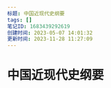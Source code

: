 ```yaml
---
标题: 中国近现代史纲要
tags: []
笔记ID: 1683439292619
创建时间: 2023-05-07 14:01:32
更新时间: 2023-11-28 11:27:09
---
```


# 中国近现代史纲要
